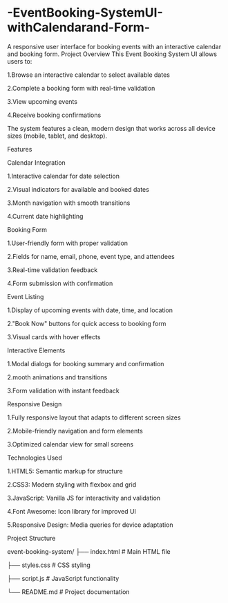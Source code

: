 # -EventBooking-SystemUI-withCalendarand-Form-
A responsive user interface for booking events with an interactive calendar and booking form.
Project Overview
This Event Booking System UI allows users to:

1.Browse an interactive calendar to select available dates<br>

2.Complete a booking form with real-time validation

3.View upcoming events

4.Receive booking confirmations

The system features a clean, modern design that works across all device sizes (mobile, tablet, and desktop).

Features

Calendar Integration

1.Interactive calendar for date selection

2.Visual indicators for available and booked dates

3.Month navigation with smooth transitions

4.Current date highlighting

Booking Form

1.User-friendly form with proper validation

2.Fields for name, email, phone, event type, and attendees

3.Real-time validation feedback

4.Form submission with confirmation

Event Listing

1.Display of upcoming events with date, time, and location

2."Book Now" buttons for quick access to booking form

3.Visual cards with hover effects

Interactive Elements

1.Modal dialogs for booking summary and confirmation

2.mooth animations and transitions

3.Form validation with instant feedback

Responsive Design

1.Fully responsive layout that adapts to different screen sizes

2.Mobile-friendly navigation and form elements

3.Optimized calendar view for small screens

Technologies Used

1.HTML5: Semantic markup for structure

2.CSS3: Modern styling with flexbox and grid

3.JavaScript: Vanilla JS for interactivity and validation

4.Font Awesome: Icon library for improved UI

5.Responsive Design: Media queries for device adaptation

Project Structure

event-booking-system/
├── index.html          # Main HTML file

├── styles.css          # CSS styling

├── script.js           # JavaScript functionality

└── README.md           # Project documentation
